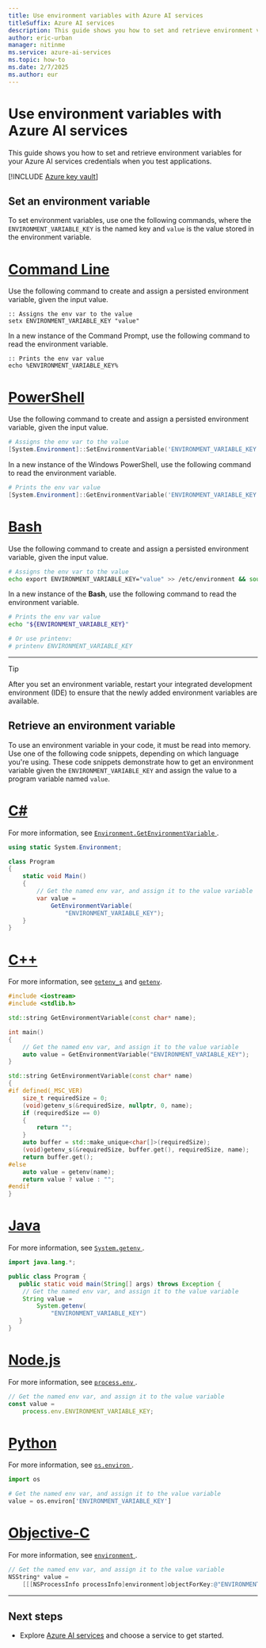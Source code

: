 ```yaml
---
title: Use environment variables with Azure AI services
titleSuffix: Azure AI services
description: This guide shows you how to set and retrieve environment variables for your Azure AI services credentials when you test applications.
author: eric-urban
manager: nitinme
ms.service: azure-ai-services
ms.topic: how-to
ms.date: 2/7/2025
ms.author: eur
---
```


# Use environment variables with Azure AI services

This guide shows you how to set and retrieve environment variables for your Azure AI services credentials when you test applications.

[!INCLUDE [Azure key vault](~/reusable-content/ce-skilling/azure/includes/ai-services/security/microsoft-entra-id-akv-expanded.md)]

## Set an environment variable

To set environment variables, use one the following commands, where the `ENVIRONMENT_VARIABLE_KEY` is the named key and `value` is the value stored in the environment variable.

# [Command Line](#tab/command-line)

Use the following command to create and assign a persisted environment variable, given the input value.

```CMD
:: Assigns the env var to the value
setx ENVIRONMENT_VARIABLE_KEY "value"
```

In a new instance of the Command Prompt, use the following command to read the environment variable.

```CMD
:: Prints the env var value
echo %ENVIRONMENT_VARIABLE_KEY%
```

# [PowerShell](#tab/powershell)

Use the following command to create and assign a persisted environment variable, given the input value.

```powershell
# Assigns the env var to the value
[System.Environment]::SetEnvironmentVariable('ENVIRONMENT_VARIABLE_KEY', 'value', 'User')
```

In a new instance of the Windows PowerShell, use the following command to read the environment variable.

```powershell
# Prints the env var value
[System.Environment]::GetEnvironmentVariable('ENVIRONMENT_VARIABLE_KEY')
```

# [Bash](#tab/bash)

Use the following command to create and assign a persisted environment variable, given the input value.

```Bash
# Assigns the env var to the value
echo export ENVIRONMENT_VARIABLE_KEY="value" >> /etc/environment && source /etc/environment
```

In a new instance of the **Bash**, use the following command to read the environment variable.

```Bash
# Prints the env var value
echo "${ENVIRONMENT_VARIABLE_KEY}"

# Or use printenv:
# printenv ENVIRONMENT_VARIABLE_KEY
```

---

> [!TIP]
> After you set an environment variable, restart your integrated development environment (IDE) to ensure that the newly added environment variables are available.

## Retrieve an environment variable

To use an environment variable in your code, it must be read into memory. Use one of the following code snippets, depending on which language you're using. These code snippets demonstrate how to get an environment variable given the `ENVIRONMENT_VARIABLE_KEY` and assign the value to a program variable named `value`.

# [C#](#tab/csharp)

For more information, see <a href="/dotnet/api/system.environment.getenvironmentvariable" target="_blank">`Environment.GetEnvironmentVariable` </a>.

```csharp
using static System.Environment;

class Program
{
    static void Main()
    {
        // Get the named env var, and assign it to the value variable
        var value =
            GetEnvironmentVariable(
                "ENVIRONMENT_VARIABLE_KEY");
    }
}
```

# [C++](#tab/cpp)

For more information, see <a href="/cpp/c-runtime-library/reference/getenv-s-wgetenv-s" target="_blank">`getenv_s`</a> and <a href="/cpp/c-runtime-library/reference/getenv-wgetenv" target="_blank">`getenv`</a>.

```cpp
#include <iostream> 
#include <stdlib.h>

std::string GetEnvironmentVariable(const char* name);

int main()
{
    // Get the named env var, and assign it to the value variable
    auto value = GetEnvironmentVariable("ENVIRONMENT_VARIABLE_KEY");
}

std::string GetEnvironmentVariable(const char* name)
{
#if defined(_MSC_VER)
    size_t requiredSize = 0;
    (void)getenv_s(&requiredSize, nullptr, 0, name);
    if (requiredSize == 0)
    {
        return "";
    }
    auto buffer = std::make_unique<char[]>(requiredSize);
    (void)getenv_s(&requiredSize, buffer.get(), requiredSize, name);
    return buffer.get();
#else
    auto value = getenv(name);
    return value ? value : "";
#endif
}
```

# [Java](#tab/java)

For more information, see <a href="https://docs.oracle.com/javase/7/docs/api/java/lang/System.html#getenv(java.lang.String)" target="_blank">`System.getenv` </a>.

```java
import java.lang.*;

public class Program {
   public static void main(String[] args) throws Exception {
    // Get the named env var, and assign it to the value variable
    String value =
        System.getenv(
            "ENVIRONMENT_VARIABLE_KEY")
   }
}
```

# [Node.js](#tab/node-js)

For more information, see <a href="https://nodejs.org/api/process.html#process_process_env" target="_blank">`process.env` </a>.

```javascript
// Get the named env var, and assign it to the value variable
const value =
    process.env.ENVIRONMENT_VARIABLE_KEY;
```

# [Python](#tab/python)

For more information, see <a href="https://docs.python.org/2/library/os.html#os.environ" target="_blank">`os.environ` </a>.

```python
import os

# Get the named env var, and assign it to the value variable
value = os.environ['ENVIRONMENT_VARIABLE_KEY']
```

# [Objective-C](#tab/objective-c)

For more information, see <a href="https://developer.apple.com/documentation/foundation/nsprocessinfo/1417911-environment?language=objc" target="_blank">`environment` </a>.

```objectivec
// Get the named env var, and assign it to the value variable
NSString* value =
    [[[NSProcessInfo processInfo]environment]objectForKey:@"ENVIRONMENT_VARIABLE_KEY"];
```

---

## Next steps

* Explore [Azure AI services](./what-are-ai-services.md) and choose a service to get started.
